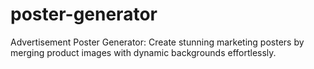 # poster-generator
 Advertisement Poster Generator: Create stunning marketing posters by merging product images with dynamic backgrounds effortlessly.
